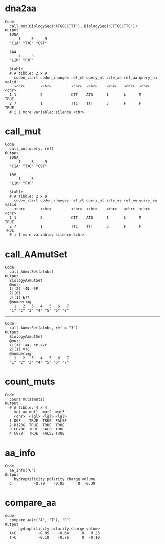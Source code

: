 # dna2aa

    Code
      call_mut(BiologySeq("ATGCCCTTT"), BiologySeq("CTTCCCTTC"))
    Output
      $DNA
          1     3     9 
      "C1A" "T3G" "C9T" 
      
      $AA
          1     3 
      "L1M" "F3F" 
      
      $table
      # A tibble: 2 x 9
        codon_start codon_changes ref_nt query_nt site_aa ref_aa query_aa valid
        <chr>       <chr>         <chr>  <chr>    <chr>   <chr>  <chr>    <chr>
      1 1           2             CTT    ATG      1       L      M        TRUE 
      2 7           1             TTC    TTT      3       F      F        TRUE 
      # i 1 more variable: silence <chr>
      

# call_mut

    Code
      call_mut(query, ref)
    Output
      $DNA
          1     3     9 
      "C1A" "T3G" "C9T" 
      
      $AA
          1     3 
      "L1M" "F3F" 
      
      $table
      # A tibble: 2 x 9
        codon_start codon_changes ref_nt query_nt site_aa ref_aa query_aa valid
        <chr>       <chr>         <chr>  <chr>    <chr>   <chr>  <chr>    <chr>
      1 1           2             CTT    ATG      1       L      M        TRUE 
      2 7           1             TTC    TTT      3       F      F        TRUE 
      # i 1 more variable: silence <chr>
      

# call_AAmutSet

    Code
      call_AAmutSet(alnbs)
    Output
      BiologyAAmutSet 
      @muts
      1|(2) -4N,-5P
      2|(0) 
      3|(1) E7V
      @numbering
        1   2   3   4   5   6   7 
      "1" "2" "3" "4" "5" "6" "7" 

---

    Code
      call_AAmutSet(alnbs, ref = "3")
    Output
      BiologyAAmutSet 
      @muts
      1|(3) -4N,-5P,V7E
      2|(1) V7E
      @numbering
        1   2   3   4   5   6   7 
      "1" "2" "3" "4" "5" "6" "7" 

# count_muts

    Code
      count_muts(muts)
    Output
      # A tibble: 4 x 4
        mut_aa mut1  mut2  mut3 
        <chr>  <lgl> <lgl> <lgl>
      1 D6F    TRUE  TRUE  FALSE
      2 D123G  TRUE  TRUE  TRUE 
      3 C878C  TRUE  FALSE TRUE 
      4 C878T  TRUE  FALSE TRUE 

# aa_info

    Code
      aa_info("C")
    Output
        hydrophilicity polarity charge volume
      C          -0.79    -0.85      0  -0.39

# compare_aa

    Code
      compare_aa(c("A", "T"), "C")
    Output
          hydrophilicity polarity charge volume
      A>C          -0.05    -0.64      0   0.23
      T>C          -0.10    -0.76      0  -0.10


